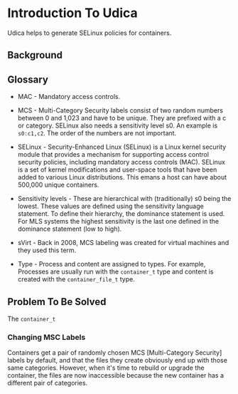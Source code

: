 # Introduction To Udica

Udica helps to generate SELinux policies for containers.

## Background

## Glossary

* MAC - Mandatory access controls.

* MCS - Multi-Category Security labels consist of two random numbers between 0 and 1,023 and have to be 
unique. They are prefixed with a c or category. SELinux also needs a sensitivity level s0. An example is
`s0:c1,c2`. The order of the numbers are not important.

* SELinux - Security-Enhanced Linux (SELinux) is a Linux kernel security module that provides a 
mechanism for supporting access control security policies, including mandatory access controls (MAC). 
SELinux is a set of kernel modifications and user-space tools that have been added to various 
Linux distributions. This emans a host can have about 500,000 unique containers.

* Sensitivity levels - These are hierarchical with (traditionally) s0 being the lowest. These 
values are defined using the sensitivity language statement. To define their hierarchy, the 
dominance statement is used. For MLS systems the highest sensitivity is the last one defined 
in the dominance statement (low to high).

* sVirt - Back in 2008, MCS labeling was created for virtual machines and they used this term.

* Type - Process and content are assigned to types. For example, Processes are usually run 
with the `container_t` type and content is created with the `container_file_t` type.

## 

## Problem To Be Solved

The `container_t` 

### Changing MSC Labels

Containers get a pair of randomly chosen MCS [Multi-Category Security] labels by default, and that the files they 
create obviously end up with those same categories. However, when it's time to rebuild or upgrade the container, 
the files are now inaccessible because the new container has a different pair of categories.


